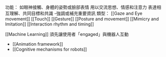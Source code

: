功能：
	如眼神接觸、身體的姿勢或臉部表情
	用以交流思想、情感和注意力
	表達相互理解、共同目標和共識
	-強調或補充重要資訊
類型：
	[[Gaze and Eye movement]]
	[[Touch]]
	[[Gesture]]
	[[Posture and movement]]
	[[Mimicry and Imitation]]
	[[Interaction rhythm and timing]]

[[Machine Learning]]
須先讓使用者「engaged」與機器人互動
- [[Animation framework]]
- [[Cognitive mechanisms for robots]]